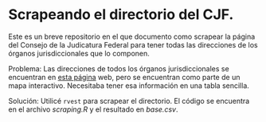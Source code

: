 # Scrapeando el directorio del CJF.
Este es un breve repositorio en el que documento como scrapear la página del Consejo de la Judicatura Federal para tener todas las direcciones de los órganos jurisdiccionales que lo componen.

Problema: Las direcciones de todos los órganos jurisdiccionales se encuentran en [esta página](http://portalconsejo.cjf.gob.mx/DirOrgJuris.html) web, pero se encuentran como parte de un mapa interactivo. Necesitaba tener esa información en una tabla sencilla.

Solución: Utilicé `rvest` para scrapear el directorio. El código se encuentra en el archivo *scraping.R* y el resultado en *base.csv*.
